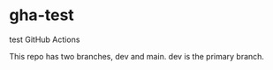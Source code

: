 # gha-test
test GitHub Actions

This repo has two branches, dev and main. dev is the primary branch.
